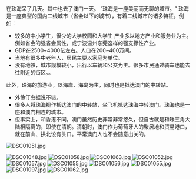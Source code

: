 在珠海呆了几天。其中也去了澳门一天。
“珠海是一座美丽而无聊的城市。​”
珠海是一座典型的国内二线城市（省会以下的城市），有着二线城市的诸多特征。例如：
- 较多的中小学生，很少的大学校园和大学生
产业多以地方产业和服务业为主。例如省会的强省会属性，或宁波温州东莞这样的强支撑性产业。
- GDP在2500~4000亿左右。人口在200~400万间。
- 当地有很多中老年人，居民主要以家庭为单位。
- 没有地铁，城市规模较小，出行以车辆和公交为主。很多市民通过骑车也能去往附近的街区。。

此外，珠海的旅游业，以海岸、海岛为主，同时也是抵达澳门的中转站。
- 外伶仃岛据说不错。
- 很多人将珠海视作抵达澳门的中转站，坐飞机抵达珠海中转澳门。珠海也是一座和澳门相连的城市。
- 但事实上，和香港不同，澳门虽然历史非常非常悠久，但自古就是和珠三角大陆相隔离的，即使在清朝。清朝时，澳门作为葡萄牙人的聚居地和贸易港口，就在前山、拱北设有关口。平常澳门人也不会随意出关的。

![DSC01051.jpg](https://fenixhuang-1302994934.cos.ap-shanghai.myqcloud.com/qingyangxin/DSC01051.jpg)

![DSC01048.jpg](https://fenixhuang-1302994934.cos.ap-shanghai.myqcloud.com/qingyangxin/DSC01048.jpg)
![DSC01058.jpg](https://fenixhuang-1302994934.cos.ap-shanghai.myqcloud.com/qingyangxin/DSC01058.jpg)
![DSC01063.jpg](https://fenixhuang-1302994934.cos.ap-shanghai.myqcloud.com/qingyangxin/DSC01063.jpg)
![DSC01052.jpg](https://fenixhuang-1302994934.cos.ap-shanghai.myqcloud.com/qingyangxin/DSC01052.jpg)
![DSC01057.jpg](https://fenixhuang-1302994934.cos.ap-shanghai.myqcloud.com/qingyangxin/DSC01057.jpg)
![DSC01055.jpg](https://fenixhuang-1302994934.cos.ap-shanghai.myqcloud.com/qingyangxin/DSC01055.jpg)
![DSC01056.jpg](https://fenixhuang-1302994934.cos.ap-shanghai.myqcloud.com/qingyangxin/DSC01056.jpg)
![DSC01055.jpg](https://fenixhuang-1302994934.cos.ap-shanghai.myqcloud.com/qingyangxin/DSC01055.jpg)
![DSC01097.jpg](https://fenixhuang-1302994934.cos.ap-shanghai.myqcloud.com/qingyangxin/DSC01097.jpg)
![DSC01062.jpg](https://fenixhuang-1302994934.cos.ap-shanghai.myqcloud.com/qingyangxin/DSC01062.jpg)
